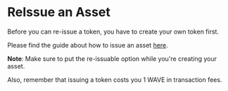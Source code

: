 # ReIssue an Asset

Before you can re-issue a token, you have to create your own token first.

Please find the guide about how to issue an asset [here](https://waves-platform.gitbooks.io/wavesdocs/content/waves-client/assets-management/issue-an-asset.html).

**Note**: Make sure to put the re-issuable option while you're creating your asset.

Also, remember that issuing a token costs you 1 WAVE in transaction fees.

